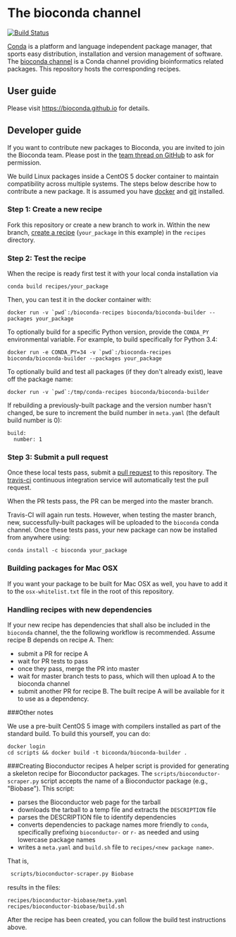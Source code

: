 # The bioconda channel

[![Build Status](https://travis-ci.org/bioconda/recipes.svg?branch=master)](https://travis-ci.org/bioconda/recipes)

[Conda](http://anaconda.org) is a platform and language independent package manager, that sports easy distribution, installation and version management of software.
The [bioconda channel](https://anaconda.org/bioconda) is a Conda channel providing bioinformatics related packages.
This repository hosts the corresponding recipes.

## User guide

Please visit https://bioconda.github.io for details.

## Developer guide

If you want to contribute new packages to Bioconda, you are invited to join the Bioconda team.
Please post in the
[team thread on GitHub](https://github.com/bioconda/recipes/issues/1) to ask for
permission.

We build Linux packages inside a CentOS 5 docker container to maintain
compatibility across multiple systems. The steps below describe how to
contribute a new package. It is assumed you have
[docker](https://www.docker.com/) and [git](https://git-scm.com/) installed.

### Step 1: Create a new recipe

Fork this repository or create a new branch to work in. Within the new branch,
[create a recipe](http://conda.pydata.org/docs/building/build.html)
(`your_package` in this example) in the `recipes` directory.

### Step 2: Test the recipe

When the recipe
is ready first test it with your local conda installation via

    conda build recipes/your_package

Then, you can test it in the docker container with:

    docker run -v `pwd`:/bioconda-recipes bioconda/bioconda-builder --packages your_package

To optionally build for a specific Python version, provide the `CONDA_PY`
environmental variable. For example, to build specifically for Python 3.4:

    docker run -e CONDA_PY=34 -v `pwd`:/bioconda-recipes bioconda/bioconda-builder --packages your_package

To optionally build and test all packages (if they don't already exist), leave off the
package name:

    docker run -v `pwd`:/tmp/conda-recipes bioconda/bioconda-builder

If rebuilding a previously-built package and the version number hasn't changed, be sure to increment the build number in `meta.yaml` (the default build number is 0):

    build:
      number: 1

### Step 3: Submit a pull request

Once these local tests pass, submit a [pull
request](https://help.github.com/articles/using-pull-requests) to this
repository. The [travis-ci](https://travis-ci.org) continuous
integration service will automatically test the pull request.

When the PR tests pass, the PR can be merged into the master branch.

Travis-CI will again run tests. However, when testing the master branch, new,
successfully-built packages will be uploaded to the `bioconda` conda channel.
Once these tests pass, your new package can now be installed from anywhere
using:

    conda install -c bioconda your_package

### Building packages for Mac OSX

If you want your package to be built for Mac OSX as well, you have to add it to
the ``osx-whitelist.txt`` file in the root of this repository.

### Handling recipes with new dependencies

If your new recipe has dependencies that shall also be included in the
`bioconda` channel, the the following workflow is recommended. Assume recipe
B depends on recipe A. Then:

- submit a PR for recipe A
- wait for PR tests to pass
- once they pass, merge the PR into master
- wait for master branch tests to pass, which will then upload A to the
  bioconda channel
- submit another PR for recipe B. The built recipe A will be available for
      it to use as a dependency.

###Other notes

We use a pre-built CentOS 5 image with compilers installed as part of the
standard build. To build this yourself, you can do:

    docker login
    cd scripts && docker build -t bicoonda/bioconda-builder .

###Creating Bioconductor recipes
A helper script is provided for generating a skeleton recipe for Bioconductor
packages. The `scripts/bioconductor-scraper.py` script accepts the name of a Bioconductor
package (e.g., "Biobase"). This script:

- parses the Bioconductor web page for the tarball
- downloads the tarball to a temp file and extracts the `DESCRIPTION` file
- parses the DESCRIPTION file to identify dependencies
- converts dependencies to package names more friendly to `conda`,
  specifically prefixing `bioconductor-` or `r-` as needed and using lowercase
  package names
- writes a `meta.yaml` and `build.sh` file to `recipes/<new package name>`.

That is, 

```bash
 scripts/bioconductor-scraper.py Biobase
```

results in the files:

```
recipes/bioconductor-biobase/meta.yaml
recipes/bioconductor-biobase/build.sh

```

After the recipe has been created, you can follow the build test instructions
above.
